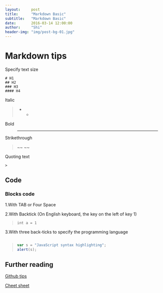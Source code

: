 ```yaml
---
layout:     post
title:      "Markdown Basic"
subtitle:   "Markdown Basic"
date:       2016-03-14 12:00:00
author:     "Shi"
header-img: "img/post-bg-01.jpg"
---
```


# Markdown tips

Specify text size

```
# H1
## H2
### H3
#### H4
```

Italic

> * *

Bold 

>	** **

Strikethrough 

>	~~ ~~

Quoting text 

`>`

## Code

### Blocks code 

1.With TAB or Four Space

2.With Backtick (On English keyboard, the key on the left of key 1) 
> ` int a = 1 `

3.With three back-ticks to specify the programming language 
>```

>```javascript
>var s = "JavaScript syntax highlighting";
>alert(s);
> ```


## Further reading

[Github tips](https://help.github.com/articles/basic-writing-and-formatting-syntax/)

[Cheet sheet](https://github.com/adam-p/markdown-here/wiki/Markdown-Cheatsheet)
